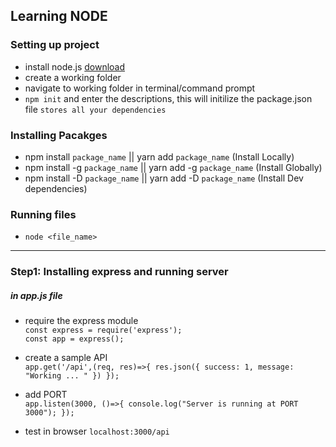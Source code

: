 ## Learning NODE 

### Setting up project 

- install node.js [download](https://nodejs.org/en/)
- create a working folder
- navigate to working folder in terminal/command prompt
- `npm init` and enter the descriptions, this will initilize the package.json file `stores all your dependencies`

### Installing Pacakges 

- npm install `package_name`  || yarn add `package_name`  (Install Locally)
- npm install -g `package_name` || yarn add -g `package_name` (Install Globally)
- npm install -D `package_name` || yarn add -D `package_name` (Install Dev dependencies)

### Running files

- `node <file_name>`

<hr>

### Step1: Installing express and running server

##### in app.js file  
- require the express module  
`const express = require('express');`  
`const app = express();`  

- create a sample API   
`
app.get('/api',(req, res)=>{
 res.json({
     success: 1,
     message: "Working ... "
 })
});
`
- add PORT  
`
app.listen(3000, ()=>{
    console.log("Server is running at PORT 3000");
});
`

- test in browser
`localhost:3000/api`

